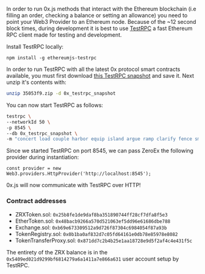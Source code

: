 In order to run 0x.js methods that interact with the Ethereum blockchain (i.e filling an order, checking a balance or setting an allowance) you need to point your Web3 Provider to an Ethereum node. Because of the ~12 second block times, during development it is best to use [TestRPC](https://github.com/ethereumjs/testrpc) a fast Ethereum RPC client made for testing and development.

Install TestRPC locally:

```
npm install -g ethereumjs-testrpc
```

In order to run TestRPC with all the latest 0x protocol smart contracts available, you must first download [this TestRPC snapshot](https://s3.amazonaws.com/testrpc-shapshots/35053f9.zip) and save it. Next unzip it's contents with:

```bash
unzip 35053f9.zip -d 0x_testrpc_snapshot
```

You can now start TestRPC as follows:

```bash
testrpc \
--networkId 50 \
-p 8545 \
--db 0x_testrpc_snapshot \
-m "concert load couple harbor equip island argue ramp clarify fence smart topic"
```

Since we started TestRPC on port 8545, we can pass ZeroEx the following provider during instantiation:

```
const provider = new Web3.providers.HttpProvider('http://localhost:8545');
```

0x.js will now communicate with TestRPC over HTTP!

### Contract addresses

- ZRXToken.sol: `0x25b8fe1de9daf8ba351890744ff28cf7dfa8f5e3`
- EtherToken.sol: `0x48bacb9266a570d521063ef5dd96e61686dbe788`
- Exchange.sol: `0xb69e673309512a9d726f87304c6984054f87a93b`
- TokenRegistry.sol: `0x0b1ba0af832d7c05fd64161e0db78e85978e8082`
- TokenTransferProxy.sol: `0x871dd7c2b4b25e1aa18728e9d5f2af4c4e431f5c`

The entirety of the ZRX balance is in the `0x5409ed021d9299bf6814279a6a1411a7e866a631` user account setup by TestRPC.
